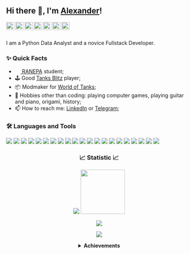 ## Hi there 👋, I'm <a href="https://vk.com/tankalxat34" target="_blank">Alexander</a>!
<!-- <br /> -->

<a href="https://www.linkedin.com/in/tankalxat34/" target="_blank">
  <img align="left" alt="Linkedin" width="22px" src="https://cdn.simpleicons.org/linkedin/e1e1e1" />
</a>

<a href="https://github.com/tankalxat34" target="_blank">
  <img align="left" alt="GitHub" width="22px" src="https://cdn.simpleicons.org/github/e1e1e1" />
</a>

<a href="https://twitter.com/tankalxat34" target="_blank">
  <img align="left" alt="Twitter" width="22px" src="https://cdn.simpleicons.org/twitter/e1e1e1" />
</a>

<a href="https://vk.com/tankalxat34/" target="_blank">
  <img align="left" alt="VK" width="22px" src="https://cdn.simpleicons.org/vk/e1e1e1" />
</a>

<a href="https://tankalxat34.t.me/" target="_blank">
  <img align="left" alt="Telegram" width="22px" src="https://cdn.simpleicons.org/telegram/e1e1e1" />
</a>

<a href="https://profile.codersrank.io/user/tankalxat34/" target="_blank">
  <img align="left" alt="CodersRank" width="22px" src="https://cdn.simpleicons.org/codersrank/e1e1e1" />
</a>

<a href="mailto:tankalxat34@gmail.com" target="_blank">
  <img align="left" alt="gmail" width="22px" src="https://cdn.simpleicons.org/gmail/e1e1e1" />
</a>

<br />

<br/>

I am a Python Data Analyst and a novice Fullstack Developer.


<h3>✨ Quick Facts</h3>

- <a href="https://ranepa.ru/" target="_blank"><img src="https://www.ranepa.ru/_global/media/favicon/favicon.ico" width="15px"> RANEPA</a> student;
- 🕹 Good [Tanks Blitz](https://tanksblitz.ru/) player;
- 📦 Modmaker for [World of Tanks](https://wgmods.net/search/?owner=40726);
- 🎿 Hobbies other than coding: playing computer games, playing guitar and piano, origami, history;
- 📫 How to reach me: [LinkedIn](https://www.linkedin.com/in/tankalxat34) or [Telegram](https://tankalxat34.t.me/);



<h3>🛠️ Languages and Tools</h3>

![](https://img.shields.io/badge/-Python-161616?logo=python&style=flat-square)
![](https://img.shields.io/badge/-Django-161616?logo=django&style=flat-square)
![](https://img.shields.io/badge/-Jupyter%20Notebook-161616?style=flat-square&logo=jupyter)
![](https://img.shields.io/badge/-Anaconda-161616?style=flat-square&logo=anaconda)
![](https://img.shields.io/badge/-Poetry-161616?style=flat-square&logo=poetry)
![](https://img.shields.io/badge/-Pandas-161616?style=flat-square&logo=pandas)
![](https://img.shields.io/badge/-NumPy-161616?style=flat-square&logo=numpy)
![](https://img.shields.io/badge/-CSV-161616?style=flat-square&logo=microsoftexcel)
![](https://img.shields.io/badge/-JSON-161616?style=flat-square&logo=json)
![](https://img.shields.io/badge/-C++-161616?style=flat-square&logo=cplusplus)
![](https://img.shields.io/badge/-Lua-161616?style=flat-square&logo=lua&logoColor=white)
![](https://img.shields.io/badge/-HTML5-161616?style=flat-square&logo=html5)
![](https://img.shields.io/badge/-CSS-161616?style=flat-square&logo=css3)
![](https://img.shields.io/badge/-JavaScript-161616?style=flat-square&logo=javascript)
![](https://img.shields.io/badge/-NodeJS-161616?style=flat-square&logo=node.js)
![](https://img.shields.io/badge/-ExpressJS-161616?style=flat-square&logo=express)
![](https://img.shields.io/badge/-EJS-161616?style=flat-square&logo=ejs)
![](https://img.shields.io/badge/-Git-161616?style=flat-square&logo=git)
![](https://img.shields.io/badge/-GitHub-161616?style=flat-square&logo=github)
![](https://img.shields.io/badge/-Heroku-161616?style=flat-square&logo=heroku)
![](https://img.shields.io/badge/-Visual%20Studio-161616?style=flat-square&logo=visualstudiocode)

<div align=center>

<h3>📈 Statistic 📈</h3>

![](https://komarev.com/ghpvc/?username=tankalxat34&color=0D1117&label=Visitors&style=flat-square) <a href="https://www.codewars.com/users/tankalxat34"><img width=120px src="https://www.codewars.com/users/tankalxat34/badges/micro?logo=true"></a>

![](https://github-readme-stats.vercel.app/api?username=tankalxat34&show_icons=true&theme=github_dark&icon_color=878787&title_color=E0E0E0)

![](https://github-readme-stats.vercel.app/api/top-langs/?username=tankalxat34&layout=compact&show_icons=true&theme=github_dark&icon_color=D470FF&title_color=E0E0E0)

<details><summary><b>Achievements</b></summary><img src="https://github-profile-trophy.vercel.app/?username=tankalxat34&theme=darkhub"></details>

<!-- <img src="https://cr-ss-service.azurewebsites.net/api/ScreenShot?widget=summary&username=tankalxat34&branding=false&show-avatar=false&style=--header-bg-color:%230D1117;--bg-color:%234C4848;--border-radius:%2310;--badge-text-color:%23000000" width="500px" style="border-radius: 20px; border: 1px #e0e0e0;"> -->

</div>


<!-- [![Ryo-ma's github trophy](https://github-profile-trophy.vercel.app/?username=tankalxat34&theme=darkhub)](https://github.com/ryo-ma/github-profile-trophy) --)
